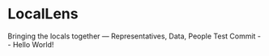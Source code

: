 # LocalLens
Bringing the locals together — Representatives, Data, People
Test Commit -- Hello World!